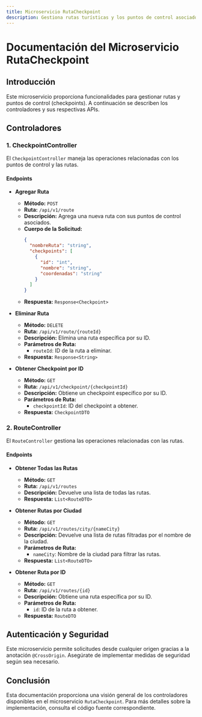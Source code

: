 ```yaml
---
title: Microservicio RutaCheckpoint
description: Gestiona rutas turísticas y los puntos de control asociados (checkpoints).
---
```


# Documentación del Microservicio RutaCheckpoint

## Introducción

Este microservicio proporciona funcionalidades para gestionar rutas y puntos de control (checkpoints). A continuación se describen los controladores y sus respectivas APIs.

## Controladores

### 1. CheckpointController

El `CheckpointController` maneja las operaciones relacionadas con los puntos de control y las rutas.

#### Endpoints

- **Agregar Ruta**
  - **Método:** `POST`
  - **Ruta:** `/api/v1/route`
  - **Descripción:** Agrega una nueva ruta con sus puntos de control asociados.
  - **Cuerpo de la Solicitud:**
    ```json
    {
      "nombreRuta": "string",
      "checkpoints": [
        {
          "id": "int",
          "nombre": "string",
          "coordenadas": "string"
        }
      ]
    }
    ```
  - **Respuesta:** `Response<Checkpoint>`

- **Eliminar Ruta**
  - **Método:** `DELETE`
  - **Ruta:** `/api/v1/route/{routeId}`
  - **Descripción:** Elimina una ruta específica por su ID.
  - **Parámetros de Ruta:**
    - `routeId`: ID de la ruta a eliminar.
  - **Respuesta:** `Response<String>`

- **Obtener Checkpoint por ID**
  - **Método:** `GET`
  - **Ruta:** `/api/v1/checkpoint/{checkpointId}`
  - **Descripción:** Obtiene un checkpoint específico por su ID.
  - **Parámetros de Ruta:**
    - `checkpointId`: ID del checkpoint a obtener.
  - **Respuesta:** `CheckpointDTO`

### 2. RouteController

El `RouteController` gestiona las operaciones relacionadas con las rutas.

#### Endpoints

- **Obtener Todas las Rutas**
  - **Método:** `GET`
  - **Ruta:** `/api/v1/routes`
  - **Descripción:** Devuelve una lista de todas las rutas.
  - **Respuesta:** `List<RouteDTO>`

- **Obtener Rutas por Ciudad**
  - **Método:** `GET`
  - **Ruta:** `/api/v1/routes/city/{nameCity}`
  - **Descripción:** Devuelve una lista de rutas filtradas por el nombre de la ciudad.
  - **Parámetros de Ruta:**
    - `nameCity`: Nombre de la ciudad para filtrar las rutas.
  - **Respuesta:** `List<RouteDTO>`

- **Obtener Ruta por ID**
  - **Método:** `GET`
  - **Ruta:** `/api/v1/routes/{id}`
  - **Descripción:** Obtiene una ruta específica por su ID.
  - **Parámetros de Ruta:**
    - `id`: ID de la ruta a obtener.
  - **Respuesta:** `RouteDTO`

## Autenticación y Seguridad

Este microservicio permite solicitudes desde cualquier origen gracias a la anotación `@CrossOrigin`. Asegúrate de implementar medidas de seguridad según sea necesario.

## Conclusión

Esta documentación proporciona una visión general de los controladores disponibles en el microservicio `RutaCheckpoint`. Para más detalles sobre la implementación, consulta el código fuente correspondiente.
